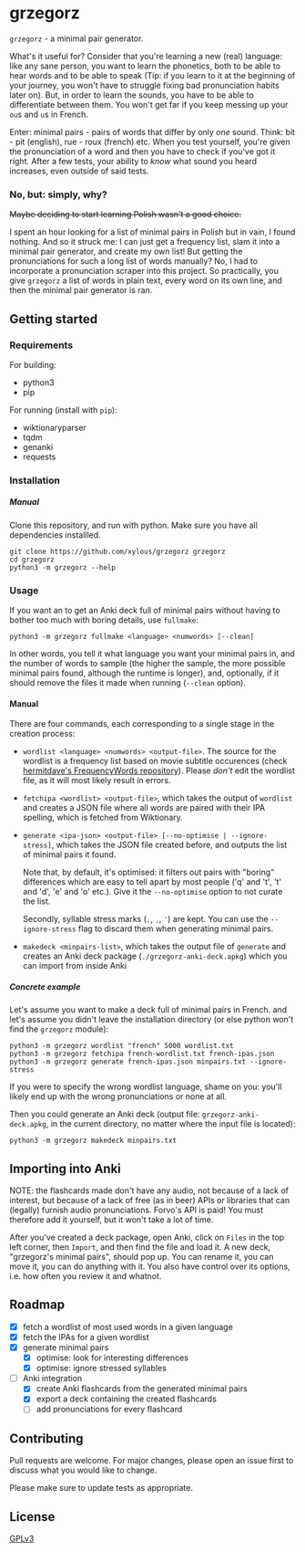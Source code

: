 # grzegorz

`grzegorz` - a minimal pair generator.

What's it useful for? Consider that you're learning a new (real) language: like
any sane person, you want to learn the phonetics, both to be able to hear words
and to be able to speak (Tip: if you learn to it at the beginning of your
journey, you won't have to struggle fixing bad pronunciation habits later on).
But, in order to learn the sounds, you have to be able to differentiate between
them. You won't get far if you keep messing up your `ou`s and `u`s in French.

Enter: minimal pairs - pairs of words that differ by only *one* sound. Think:
bit - pit (english), rue - roux (french) etc. When you test yourself, you're
given the pronunciation of a word and then you have to check if you've got it
right. After a few tests, your ability to *know* what sound you heard increases,
even outside of said tests.

### No, but: simply, why?

~~Maybe deciding to start learning Polish wasn't a good choice.~~

I spent an hour looking for a list of minimal pairs in Polish but in vain, I
found nothing. And so it struck me: I can just get a frequency list, slam it
into a minimal pair generator, and create my own list! But getting the
pronunciations for such a long list of words manually? No, I had to incorporate
a pronunciation scraper into this project. So practically, you give `grzegorz` a
list of words in plain text, every word on its own line, and then the minimal
pair generator is ran.

## Getting started

### Requirements

For building:

- python3
- pip

For running (install with `pip`):

- wiktionaryparser
- tqdm
- genanki
- requests

### Installation

##### Manual

Clone this repository, and run with python. Make sure you have all dependencies
installled.

```
git clone https://github.com/xylous/grzegorz grzegorz
cd grzegorz
python3 -m grzegorz --help
```

### Usage

If you want an to get an Anki deck full of minimal pairs without having to
bother too much with boring details, use `fullmake`:

```
python3 -m grzegorz fullmake <language> <numwords> [--clean]
```

In other words, you tell it what language you want your minimal pairs in, and
the number of words to sample (the higher the sample, the more possible minimal
pairs found, although the runtime is longer), and, optionally, if it should
remove the files it made when running (`--clean` option).

#### Manual

There are four commands, each corresponding to a single stage in the creation
process:

- `wordlist <language> <numwords> <output-file>`. The source for the wordlist is
    a frequency list based on movie subtitle occurences (check
    [hermitdave's FrequencyWords
    repository](https://github.com/hermitdave/FrequencyWords/tree/master/content/2016)).
    Please *don't* edit the wordlist file, as it will most likely result in errors.

- `fetchipa <wordlist> <output-file>`, which takes the output of `wordlist` and
    creates a JSON file where all words are paired with their IPA spelling,
    which is fetched from Wiktionary.

- `generate <ipa-json> <output-file> [--no-optimise | --ignore-stress]`, which
    takes the JSON file created before, and outputs the list of minimal pairs it
    found.

    Note that, by default, it's optimised: it filters out pairs with "boring"
    differences which are easy to tell apart by most people ('q' and 't', 't'
    and 'd', 'e' and 'o' etc.). Give it the `--no-optimise` option to not curate
    the list.

    Secondly, syllable stress marks (`.`, `ˌ`, `ˈ`) are kept. You can use the
    `--ignore-stress` flag to discard them when generating minimal pairs.

- `makedeck <minpairs-list>`, which takes the output file of `generate` and
    creates an Anki deck package (`./grzegorz-anki-deck.apkg`) which you can
    import from inside Anki

##### Concrete example

Let's assume you want to make a deck full of minimal pairs in French.
and let's assume you didn't leave the installation directory (or else python
won't find the `grzegorz` module):

```
python3 -m grzegorz wordlist "french" 5000 wordlist.txt
python3 -m grzegorz fetchipa french-wordlist.txt french-ipas.json
python3 -m grzegorz generate french-ipas.json minpairs.txt --ignore-stress
```

If you were to specify the wrong wordlist language, shame on you: you'll likely end
up with the wrong pronunciations or none at all.

Then you could generate an Anki deck (output file: `grzegorz-anki-deck.apkg`, in
the current directory, no matter where the input file is located):

```
python3 -m grzegorz makedeck minpairs.txt
```

## Importing into Anki

NOTE: the flashcards made don't have any audio, not because of a lack of
interest, but because of a lack of free (as in beer) APIs or libraries that can
(legally) furnish audio pronunciations. Forvo's API is paid! You must therefore
add it yourself, but it won't take a lot of time.

After you've created a deck package, open Anki, click on `Files` in the top left
corner, then `Import`, and then find the file and load it. A new deck,
"grzegorz's minimal pairs", should pop up. You can rename it, you can move it,
you can do anything with it. You also have control over its options, i.e. how
often you review it and whatnot.

## Roadmap

- [x] fetch a wordlist of most used words in a given language
- [x] fetch the IPAs for a given wordlist
- [x] generate minimal pairs
    - [x] optimise: look for interesting differences
    - [x] optimise: ignore stressed syllables
- [ ] Anki integration
    - [x] create Anki flashcards from the generated minimal pairs
    - [x] export a deck containing the created flashcards
    - [ ] add pronunciations for every flashcard

## Contributing

Pull requests are welcome. For major changes, please open an issue first to
discuss what you would like to change.

Please make sure to update tests as appropriate.

## License

[GPLv3](./LICENSE)
